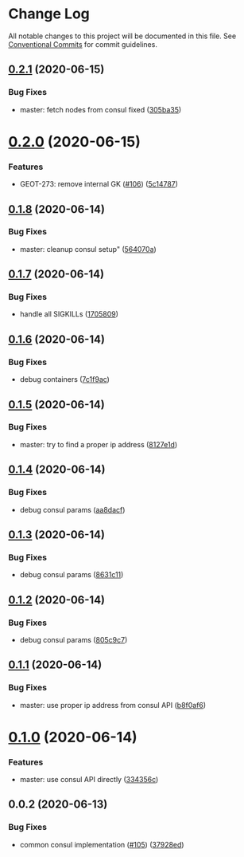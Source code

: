 # Change Log

All notable changes to this project will be documented in this file.
See [Conventional Commits](https://conventionalcommits.org) for commit guidelines.

## [0.2.1](https://github.com/mariusz-kabala/gtms-backend/compare/@gtms/lib-consul@0.2.0...@gtms/lib-consul@0.2.1) (2020-06-15)


### Bug Fixes

* master: fetch nodes from consul fixed ([305ba35](https://github.com/mariusz-kabala/gtms-backend/commit/305ba3596c750e8a8d3b77a70a6f515fb1a39932))





# [0.2.0](https://github.com/mariusz-kabala/gtms-backend/compare/@gtms/lib-consul@0.1.8...@gtms/lib-consul@0.2.0) (2020-06-15)


### Features

* GEOT-273: remove internal GK ([#106](https://github.com/mariusz-kabala/gtms-backend/issues/106)) ([5c14787](https://github.com/mariusz-kabala/gtms-backend/commit/5c14787a2e6bcf98ffef77bbc4315d14c577b082))





## [0.1.8](https://github.com/mariusz-kabala/gtms-backend/compare/@gtms/lib-consul@0.1.7...@gtms/lib-consul@0.1.8) (2020-06-14)


### Bug Fixes

* master: cleanup consul setup" ([564070a](https://github.com/mariusz-kabala/gtms-backend/commit/564070ac934e28e19f7b95348144e26272d71911))





## [0.1.7](https://github.com/mariusz-kabala/gtms-backend/compare/@gtms/lib-consul@0.1.6...@gtms/lib-consul@0.1.7) (2020-06-14)


### Bug Fixes

* handle all SIGKILLs ([1705809](https://github.com/mariusz-kabala/gtms-backend/commit/17058090173b88749e06d24972a62e30e2f73b9b))





## [0.1.6](https://github.com/mariusz-kabala/gtms-backend/compare/@gtms/lib-consul@0.1.5...@gtms/lib-consul@0.1.6) (2020-06-14)


### Bug Fixes

* debug containers ([7c1f9ac](https://github.com/mariusz-kabala/gtms-backend/commit/7c1f9acdef036695c2a0eb29cc2edfabb7c874dc))





## [0.1.5](https://github.com/mariusz-kabala/gtms-backend/compare/@gtms/lib-consul@0.1.4...@gtms/lib-consul@0.1.5) (2020-06-14)


### Bug Fixes

* master: try to find a proper ip address ([8127e1d](https://github.com/mariusz-kabala/gtms-backend/commit/8127e1da18380c6db26417fb7f349d3fe6be3de4))





## [0.1.4](https://github.com/mariusz-kabala/gtms-backend/compare/@gtms/lib-consul@0.1.3...@gtms/lib-consul@0.1.4) (2020-06-14)


### Bug Fixes

* debug consul params ([aa8dacf](https://github.com/mariusz-kabala/gtms-backend/commit/aa8dacf77b8a6593f3e16e891da6a4141f5d60f6))





## [0.1.3](https://github.com/mariusz-kabala/gtms-backend/compare/@gtms/lib-consul@0.1.2...@gtms/lib-consul@0.1.3) (2020-06-14)


### Bug Fixes

* debug consul params ([8631c11](https://github.com/mariusz-kabala/gtms-backend/commit/8631c116eaf4c85130438bef53974716721779d0))





## [0.1.2](https://github.com/mariusz-kabala/gtms-backend/compare/@gtms/lib-consul@0.1.1...@gtms/lib-consul@0.1.2) (2020-06-14)


### Bug Fixes

* debug consul params ([805c9c7](https://github.com/mariusz-kabala/gtms-backend/commit/805c9c72e1647524ce80c7b4a8f12b3153cc5490))





## [0.1.1](https://github.com/mariusz-kabala/gtms-backend/compare/@gtms/lib-consul@0.1.0...@gtms/lib-consul@0.1.1) (2020-06-14)


### Bug Fixes

* master: use proper ip address from consul API ([b8f0af6](https://github.com/mariusz-kabala/gtms-backend/commit/b8f0af638bef840ce3bbb5a96097b717c1f4cebe))





# [0.1.0](https://github.com/mariusz-kabala/gtms-backend/compare/@gtms/lib-consul@0.0.2...@gtms/lib-consul@0.1.0) (2020-06-14)


### Features

* master: use consul API directly ([334356c](https://github.com/mariusz-kabala/gtms-backend/commit/334356cd6389235c8b92cdfc916d80397d569bb1))





## 0.0.2 (2020-06-13)


### Bug Fixes

* common consul implementation ([#105](https://github.com/mariusz-kabala/gtms-backend/issues/105)) ([37928ed](https://github.com/mariusz-kabala/gtms-backend/commit/37928ed931c7a6453af6c7080c95ca524918f80e))
